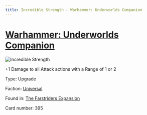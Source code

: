 ```yaml
---
title: Incredible Strength - Warhammer: Underworlds Companion
---
```


# [Warhammer: Underworlds Companion](https://guidokessels.github.io/wh-underworlds)

  

![Incredible Strength](https://warhammerunderworlds.com/wp-content/uploads/sites/6/2018/03/395_ENG.png)

+1 Damage to all Attack actions with a Range of 1 or 2

Type: Upgrade

Faction: [Universal](https://guidokessels.github.io/wh-underworlds/factions/universal)

Found in: [The Farstriders Expansion](https://guidokessels.github.io/wh-underworlds/locations/the-farstriders-expansion)

Card number: 395
